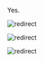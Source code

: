 Yes.

![redirect](https://github.com/user-attachments/assets/1e37b060-051b-4d83-89a1-d6cddad09bc3)

![redirect](https://github.com/user-attachments/assets/146eaf20-ce69-473c-a505-524595d0aeb2)

![redirect](https://github.com/user-attachments/assets/6111ec6b-3af9-4db1-8ff6-afe13ac0d342)

